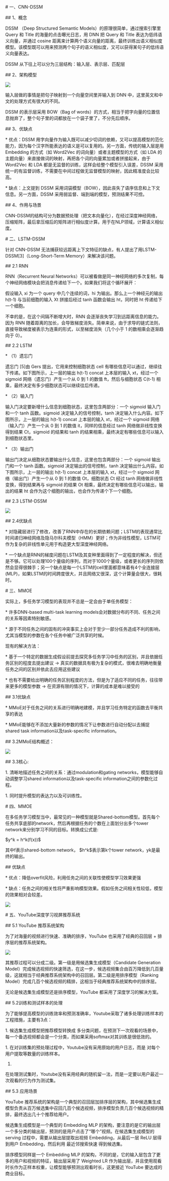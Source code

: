 \# 一、CNN-DSSM

\#\# 1、概念

DSSM （Deep Structured Semantic Models）的原理很简单，通过搜索引擎里 Query 和
Title 的海量的点击曝光日志，用 DNN 把 Query 和 Title 表达为低纬语义向量，并通过
cosine
距离来计算两个语义向量的距离，最终训练出语义相似度模型。该模型既可以用来预测两个句子的语义相似度，又可以获得某句子的低纬语义向量表达。

DSSM 从下往上可以分为三层结构：输入层、表示层、匹配层

\#\# 2、架构模型

![](https://ai-studio-static-online.cdn.bcebos.com/df3ef79c5dc740249150afa1e5cdc5bf97e48ee4b6444f51b6f87e81361fb908)

输入层做的事情是把句子映射到一个向量空间里并输入到 DNN
中，这里英文和中文的处理方式有很大的不同。

DSSM 的表示层采用 BOW（Bag of
words）的方式，相当于把字向量的位置信息抛弃了，整个句子里的词都放在一个袋子里了，不分先后顺序。

\#\# 3、优缺点

\* 优点：DSSM
用字向量作为输入既可以减少切词的依赖，又可以提高模型的范化能力，因为每个汉字所能表达的语义是可以复用的。另一方面，传统的输入层是用
Embedding 的方式（如 Word2Vec 的词向量）或者主题模型的方式（如 LDA
的主题向量）来直接做词的映射，再把各个词的向量累加或者拼接起来，由于 Word2Vec 和
LDA 都是无监督的训练，这样会给整个模型引入误差，DSSM
采用统一的有监督训练，不需要在中间过程做无监督模型的映射，因此精准度会比较高。

\* 缺点：上文提到 DSSM
采用词袋模型（BOW），因此丧失了语序信息和上下文信息。另一方面，DSSM
采用弱监督、端到端的模型，预测结果不可控。

\#\# 4、作用与场景

CNN-DSSM的结构可分为数据预处理（把文本向量化），在经过深度神经网络，压缩矩阵，最后拿压缩后的矩阵进行相似度计算。用于在NLP领域，计算语义相似度。

\# 二、LSTM-DSSM

针对 CNN-DSSM
无法捕获较远距离上下文特征的缺点，有人提出了用LSTM-DSSM[3]（Long-Short-Term
Memory）来解决该问题。

\#\# 2.1 RNN

RNN（Recurrent Neural
Networks）可以被看做是同一神经网络的多次复制，每个神经网络模块会把消息传递给下一个。如果我们将这个循环展开：

假设输入 xi 为一个 query 中几个连续的词，hi 为输出。那么上一个神经元的输出
h(t-1) 与当前细胞的输入 Xt 拼接后经过 tanh 函数会输出 ht，同时把 ht
传递给下一个细胞。

不幸的是，在这个间隔不断增大时，RNN 会逐渐丧失学习到远距离信息的能力。因为 RNN
随着距离的加长，会导致梯度消失。简单来说，由于求导的链式法则，直接导致梯度被表示为连乘的形式，以至梯度消失（几个小于
1 的数相乘会逐渐趋向于 0）。

\#\# 2.2 LSTM

\* （1）遗忘门

遗忘门 [5]由 Gers 提出，它用来控制细胞状态 cell
有哪些信息可以通过，继续往下传递。如下图所示，上一层的输出 h(t-1) concat
上本层的输入 xt，经过一个 sigmoid 网络（遗忘门）产生一个从 0 到 1 的数值
ft，然后与细胞状态 C(t-1) 相乘，最终决定有多少细胞状态可以继续往后传递。

\* （2）输入门

输入门决定要新增什么信息到细胞状态，这里包含两部分：一个 sigmoid 输入门和一个
tanh 函数。sigmoid 决定输入的信号控制，tanh
决定输入什么内容。如下图所示，上一层的输出 h(t-1) concat 上本层的输入
xt，经过一个 sigmoid 网络（输入门）产生一个从 0 到 1 的数值 it，同样的信息经过
tanh 网络做非线性变换得到结果 Ct，sigmoid 的结果和 tanh
的结果相乘，最终决定有哪些信息可以输入到细胞状态里。

\* （3）输出门

输出门决定从细胞状态要输出什么信息，这里也包含两部分：一个 sigmoid 输出门和一个
tanh 函数。sigmoid 决定输出的信号控制，tanh
决定输出什么内容。如下图所示，上一层的输出 h(t-1) concat 上本层的输入
xt，经过一个 sigmoid 网络（输出门）产生一个从 0 到 1 的数值 Ot，细胞状态 Ct 经过
tanh 网络做非线性变换，得到结果再与 sigmoid 的结果 Ot
相乘，最终决定有哪些信息可以输出，输出的结果 ht
会作为这个细胞的输出，也会作为传递个下一个细胞。

\#\# 2.3 LSTM-DSSM

![](https://ai-studio-static-online.cdn.bcebos.com/bd8e61c5fc5e4563bc37ab57908f3a42af430f8e61e94c5d804d588bc353199e)

\#\# 2.4优缺点

\*
对隐藏层进行了修改，改善了RNN中存在的长期依赖问题；LSTM的表现通常比时间递归神经网络及隐马尔科夫模型（HMM）更好；作为非线性模型，LSTM可作为复杂的非线性单元用于构造更大型深度神经网络。

\*
一个缺点是RNN的梯度问题在LSTM及其变种里面得到了一定程度的解决，但还是不够。它可以处理100个量级的序列，而对于1000个量级，或者更长的序列则依然会显得很棘手；另一个缺点是每一个LSTM的cell里面都意味着有4个全连接层(MLP)，如果LSTM的时间跨度很大，并且网络又很深，这个计算量会很大，很耗时。

\# 三、MMOE

实际上，多任务学习模型的表现并不总是一定会由于单任务模型：

\* 许多DNN-based multi-task learning
models会对数据分布的不同、任务之间的关系等因素特别敏感。

\*
源于不同任务之间的固有的冲突事实上会对于至少一部分任务造成不利的影响，尤其当模型的参数在各个任务中被广泛共享的时候。

现有的解决方法：

\*
基于一个特定的数据生成假设前提去探究多任务学习中任务的区别，并且依据任务区别的程度去提出建议
\-\>
真实的数据具有极为复杂的模式，很难去明确地衡量任务之间的区别并依此去应用这些建议

\*
也有不需要给出明确的任务区别程度的方法，但是为了适应不同的任务，往往带来更多的模型参数
\-\> 在资源有限的情况下，计算的成本是难以接受的

\#\# 3.1优缺点

\* MMoE对于任务之间的关系进行明确地建模，并且学习任务特定的函数去平衡共享的表达

\* MMoE能够在不添加大量新的参数的情况下让参数进行自动分配以去捕捉shared task
information以及task-specific information。

\#\# 3.2MMoE结构概述：

![](https://ai-studio-static-online.cdn.bcebos.com/84f29947269f491fb918a96341881e32d12b0467f5f14b7fa72d0a30fae609b5)

\#\# 3.3核心:

1\. 清晰地描述任务之间的关系：通过modulation和gating
networks，模型能够自动调整学习shared information以及task-specific
information之间的参数化过程。

1\. 同时提升模型的表达力以及可训练性。

\# 四、MMOE

在多任务学习模型当中，最常见的一种模型就是Shared-bottom模型。首先每个任务共享底部的network，然后再根据任务的个数在上面划分出多个tower
network来分别学习不同的目标。转换成公式是:

\$y\^k = h\^k(f(x))\$

其中f表示shared-bottom network， \$h\^k\$表示第k个tower
network，yk是最终的输出。

\#\# 优缺点

\* 优点：降低overfit风险，利用任务之间的关联性使模型学习效果更强

\*
缺点：任务之间的相关性将严重影响模型效果。假如任务之间相关性较低，模型的效果相对会较差。

![](https://ai-studio-static-online.cdn.bcebos.com/7f683151608b45dbbddb3e3a37b80c6c9ac1ea7690684be0a6d65736cf92f629)

\# 五、YouTube深度学习视屏推荐系统

\#\# 5.1 YouTube 推荐系统架构

为了对海量的视频进行快速、准确的排序，YouTube 也采用了经典的召回层 +
排序层的推荐系统架构。

![](https://ai-studio-static-online.cdn.bcebos.com/9891b43d14e84e82a34d226067fae1b8c4e434c538b84d82ad88e3750b348212)

其推荐过程可以分成二级。第一级是用候选集生成模型（Candidate Generation
Model）完成候选视频的快速筛选，在这一步，候选视频集合由百万降低到几百量级，这就相当于经典推荐系统架构中的召回层。第二级是用排序模型（Ranking
Model）完成几百个候选视频的精排，这相当于经典推荐系统架构中的排序层。

无论是候选集生成模型还是排序模型，YouTube 都采用了深度学习的解决方案。

\#\# 5.2训练和测试样本的处理

为了能够提高模型的训练效率和预测准确率，Youtube采取了诸多处理训练样本的工程措施，主要有3点：

1\. 候选集生成模型把推荐模型转换成
多分类问题，在预测下一次观看的场景中，每一个备选视频都会是一个分类，而如果采用softmax对其训练是很低效的。

1\. 在对训练集的预处理过程中，Youtube没有采用原始的用户日志，而是
对每个用户提取等数量的训练样本。

1.
在处理测试集时，Youtube没有采用经典的随机留一法，而是一定要以用户最近一次观看的行为作为测试集。

\#\# 5.3 应用场景

YouTube
推荐系统的架构是一个典型的召回层加排序层的架构，其中候选集生成模型负责从百万候选集中召回几百个候选视频，排序模型负责几百个候选视频的精排，最终选出几十个推荐给用户。

候选集生成模型是一个典型的 Embedding MLP
的架构，要注意的是它的输出层一个多分类的输出层，预测的是用户点击了“哪个”视频。在候选集生成模型的
serving 过程中，需要从输出层提取出视频 Embedding，从最后一层 ReLU 层得到用户
Embedding，然后利用 最近邻搜索快速 得到候选集。

排序模型同样是一个 Embedding MLP
的架构，不同的是，它的输入层包含了更多的用户和视频的特征，输出层采用了 Weighted
LR
作为输出层，并且使用观看时长作为正样本权重，让模型能够预测出观看时长，这更接近
YouTube 要达成的商业目标。
